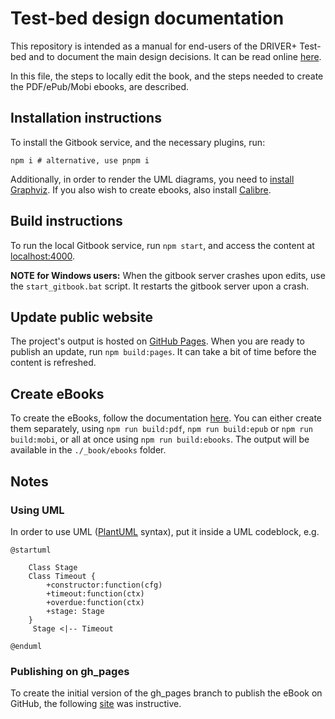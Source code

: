 # Test-bed design documentation

This repository is intended as a manual for end-users of the DRIVER+ Test-bed and to document the main design decisions. It can be read online [here](https://driver-eu.github.io/test-bed-design).

In this file, the steps to locally edit the book, and the steps needed to create the PDF/ePub/Mobi ebooks, are described.

## Installation instructions

To install the Gitbook service, and the necessary plugins, run:

```console
npm i # alternative, use pnpm i
```

Additionally, in order to render the UML diagrams, you need to [install Graphviz](https://graphviz.gitlab.io/download). If you also wish to create ebooks, also install [Calibre](https://calibre-ebook.com/).

## Build instructions

To run the local Gitbook service, run `npm start`, and access the content at [localhost:4000](http://localhost:4000). 

**NOTE for Windows users:** When the gitbook server crashes upon edits, use the `start_gitbook.bat` script. It restarts the gitbook server upon a crash.

## Update public website

The project's output is hosted on [GitHub Pages](https://driver-eu.github.io/test-bed-design). When you are ready to publish an update, run `npm build:pages`. It can take a bit of time before the content is refreshed.

## Create eBooks

To create the eBooks, follow the documentation [here](https://toolchain.gitbook.com/ebook.html). You can either create them separately, using `npm run build:pdf`, `npm run build:epub` or `npm run build:mobi`, or all at once using `npm run build:ebooks`. The output will be available in the `./_book/ebooks` folder.

## Notes

### Using UML

In order to use UML ([PlantUML](http://plantuml.com) syntax), put it inside a UML codeblock, e.g.

```uml
@startuml

    Class Stage
    Class Timeout {
        +constructor:function(cfg)
        +timeout:function(ctx)
        +overdue:function(ctx)
        +stage: Stage
    }
     Stage <|-- Timeout

@enduml
```

### Publishing on gh_pages

To create the initial version of the gh_pages branch to publish the eBook on GitHub, the following [site](https://gist.github.com/ramnathv/2227408) was instructive.
